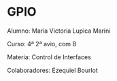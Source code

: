 # GPIO

Alumno: Marìa Victoria Lupica Marini

Curso: 4ª 2ª avio, com B

Materia: Control de Interfaces


Colaboradores: Ezequiel Bourlot
